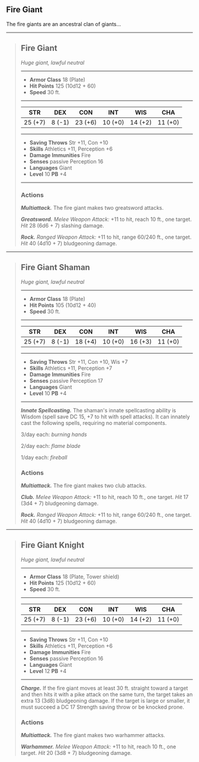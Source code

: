 ## Fire Giant
The fire giants are an ancestral clan of giants...


___
> ## Fire Giant
>*Huge giant, lawful neutral*
> ___
> - **Armor Class** 18 (Plate)
> - **Hit Points** 125 (10d12 + 60)
> - **Speed** 30 ft.
>___
>|   STR   |   DEX   |   CON   |   INT   |   WIS   |   CHA   |
>|:-------:|:-------:|:-------:|:-------:|:-------:|:-------:|
>| 25 (+7) |  8 (-1) | 23 (+6) | 10 (+0) | 14 (+2) | 11 (+0) |
>___
> - **Saving Throws** Str +11, Con +10
> - **Skills** Athletics +11, Perception +6
> - **Damage Immunities** Fire
> - **Senses** passive Perception 16
> - **Languages** Giant
> - **Level** 10 **PB** +4
> ___
>
>
> ### Actions
> ***Multiattack.*** The fire giant makes two greatsword attacks.
>
> ***Greatsword.*** *Melee Weapon Attack:* +11 to hit, reach 10 ft., one target. *Hit* 28 (6d6 + 7) slashing damage. 
>
> ***Rock.*** *Ranged Weapon Attack:* +11 to hit, range 60/240 ft., one target. *Hit* 40 (4d10 + 7) bludgeoning damage. 


___
> ## Fire Giant Shaman
>*Huge giant, lawful neutral*
> ___
> - **Armor Class** 18 (Plate)
> - **Hit Points** 105 (10d12 + 40)
> - **Speed** 30 ft.
>___
>|   STR   |   DEX   |   CON   |   INT   |   WIS   |   CHA   |
>|:-------:|:-------:|:-------:|:-------:|:-------:|:-------:|
>| 25 (+7) |  8 (-1) | 18 (+4) | 10 (+0) | 16 (+3) | 11 (+0) |
>___
> - **Saving Throws** Str +11, Con +10, Wis +7
> - **Skills** Athletics +11, Perception +7
> - **Damage Immunities** Fire
> - **Senses** passive Perception 17
> - **Languages** Giant
> - **Level** 10 **PB** +4
> ___
>
> ***Innate Spellcasting.*** The shaman's innate spellcasting ability is Wisdom (spell save DC 15, +7 to hit with spell attacks). It can innately cast the following spells, requiring no material components.
>
> 3/day each: *burning hands*
>
> 2/day each: *flame blade*
>
> 1/day each: *fireball*
>
> ### Actions
> ***Multiattack.*** The fire giant makes two club attacks.
>
> ***Club.*** *Melee Weapon Attack:* +11 to hit, reach 10 ft., one target. *Hit* 17 (3d4 + 7) bludgeoning damage. 
>
> ***Rock.*** *Ranged Weapon Attack:* +11 to hit, range 60/240 ft., one target. *Hit* 40 (4d10 + 7) bludgeoning damage.


___
> ## Fire Giant Knight
>*Huge giant, lawful neutral*
> ___
> - **Armor Class** 18 (Plate, Tower shield)
> - **Hit Points** 125 (10d12 + 60)
> - **Speed** 30 ft.
>___
>|   STR   |   DEX   |   CON   |   INT   |   WIS   |   CHA   |
>|:-------:|:-------:|:-------:|:-------:|:-------:|:-------:|
>| 25 (+7) |  8 (-1) | 23 (+6) | 10 (+0) | 14 (+2) | 11 (+0) |
>___
> - **Saving Throws** Str +11, Con +10
> - **Skills** Athletics +11, Perception +6
> - **Damage Immunities** Fire
> - **Senses** passive Perception 16
> - **Languages** Giant
> - **Level** 12 **PB** +4
> ___
>
> ***Charge.*** If the fire giant moves at least 30 ft. straight toward a target and then hits it with a pike attack on the same turn, the target takes an extra 13 (3d8) bludgeoning damage. If the target is large or smaller, it must succeed a DC 17 Strength saving throw or be knocked prone. 
>
> ### Actions
> ***Multiattack.*** The fire giant makes two warhammer attacks.
>
> ***Warhammer.*** *Melee Weapon Attack:* +11 to hit, reach 10 ft., one target. *Hit* 20 (3d8 + 7) bludgeoning damage. 
>